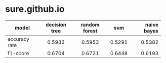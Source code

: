 # sure.github.io
model|decision tree|random forest|svm|naive bayes
---|:--:|:--:|:--:|---:
accuracy rate|0.5933|0.5953|0.5291|0.5382
f1-score|0.6704|0.6721|0.6448|0.6193
